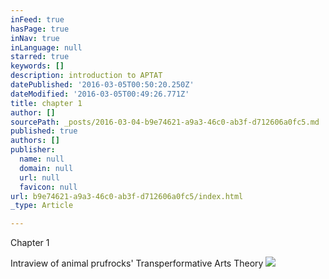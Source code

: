 ```yaml
---
inFeed: true
hasPage: true
inNav: true
inLanguage: null
starred: true
keywords: []
description: introduction to APTAT
datePublished: '2016-03-05T00:50:20.250Z'
dateModified: '2016-03-05T00:49:26.771Z'
title: chapter 1
author: []
sourcePath: _posts/2016-03-04-b9e74621-a9a3-46c0-ab3f-d712606a0fc5.md
published: true
authors: []
publisher:
  name: null
  domain: null
  url: null
  favicon: null
url: b9e74621-a9a3-46c0-ab3f-d712606a0fc5/index.html
_type: Article

---
```

Chapter 1 

Intraview of animal prufrocks' Transperformative Arts Theory ![](https://s3-us-west-2.amazonaws.com/the-grid-img/p/3b0fec080c66f5e53177f10b5fe6f3fd2484e173.png)